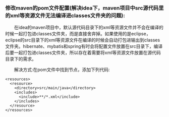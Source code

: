 ### 修改maven的pom文件配置(解决idea下，maven项目中src源代码里的xml等资源文件无法编译进classes文件夹的问题):

　　在idea的maven项目中，默认源代码目录下的xml等资源文件并不会在编译的时候一起打包进classes文件夹，而是直接舍弃掉。如果使用的是eclipse，eclipse的src目录下的xml等资源文件在编译的时候会自动打包进输出到classes文件夹。hibernate、mybatis和spring有时会将配置文件放置在src目录下，编译后要一起打包进classes文件夹，所以存在着需要将xml等资源文件放置在源代码目录下的需求。

　　解决方式:在pom文件中找到<build>节点，添加下列代码:

    <resources>
      <resource>
        <directory>src/main/java</directory>
        <includes>
          <include>**/*.xml</include>
        </includes>
      </resource>
    </resources>